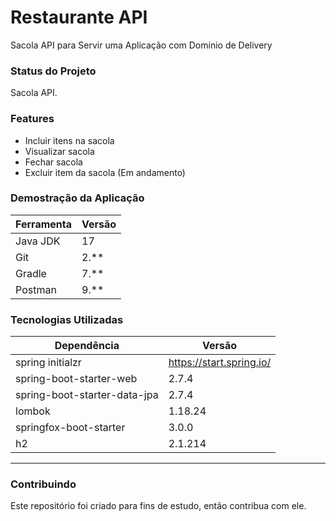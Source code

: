 # Restaurante API

Sacola API para Servir uma Aplicação com Domínio de Delivery

### Status do Projeto

Sacola API.

### Features

-  Incluir itens na sacola
-  Visualizar sacola
-  Fechar sacola
-  Excluir item da sacola (Em andamento)

### Demostração da Aplicação

| Ferramenta | Versão |
| ---------- | ------ |
| Java JDK   | 17     |
| Git        | 2.**   |
| Gradle     | 7.**   |
| Postman    | 9.**   |

### Tecnologias Utilizadas

| Dependência                  | Versão                   |
| ---------------------------- | ------------------------ |
| spring initialzr             | https://start.spring.io/ |
| spring-boot-starter-web      | 2.7.4                    |
| spring-boot-starter-data-jpa | 2.7.4                    |
| lombok                       | 1.18.24                  |
| springfox-boot-starter       | 3.0.0                    |
| h2                           | 2.1.214                  |

------

### Contribuindo

Este repositório foi criado para fins de estudo, então contribua com ele.
